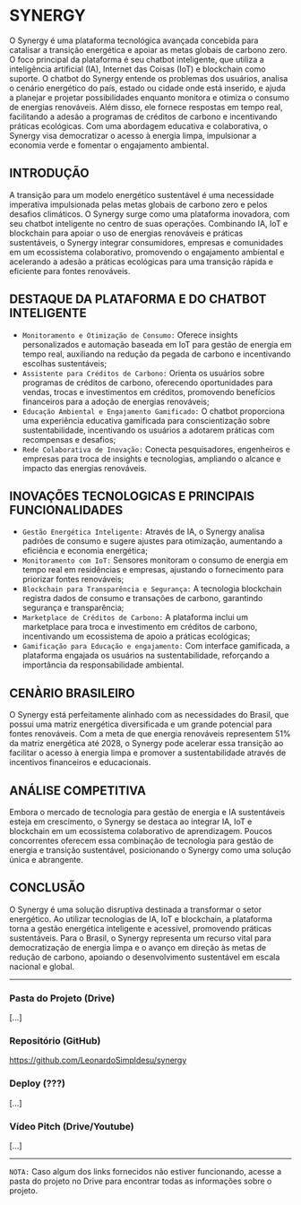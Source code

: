 # SYNERGY

O Synergy é uma plataforma tecnológica avançada concebida para catalisar a transição energética e apoiar as metas globais de carbono zero. O foco principal da plataforma é seu chatbot inteligente, que utiliza a inteligência artificial (IA), Internet das Coisas (IoT) e blockchain como suporte. O chatbot do Synergy entende os problemas dos usuários, analisa o cenário energético do país, estado ou cidade onde está inserido, e ajuda a planejar e projetar possibilidades enquanto monitora e otimiza o consumo de energias renováveis. Além disso, ele fornece respostas em tempo real, facilitando a adesão a programas de créditos de carbono e incentivando práticas ecológicas. Com uma abordagem educativa e colaborativa, o Synergy visa democratizar o acesso à energia limpa, impulsionar a economia verde e fomentar o engajamento ambiental.

## INTRODUÇÃO
A transição para um modelo energético sustentável é uma necessidade imperativa impulsionada pelas metas globais de carbono zero e pelos desafios climáticos. O Synergy surge como uma plataforma inovadora, com seu chatbot inteligente no centro de suas operações. Combinando IA, IoT e blockchain para apoiar o uso de energias renováveis e práticas sustentáveis, o Synergy integrar consumidores, empresas e comunidades em um ecossistema colaborativo, promovendo o engajamento ambiental e acelerando a adesão a práticas ecológicas para uma transição rápida e eficiente para fontes renováveis. 

## DESTAQUE DA PLATAFORMA E DO CHATBOT INTELIGENTE

- `Monitoramento e Otimização de Consumo:` Oferece insights personalizados e automação baseada em IoT para gestão de energia em tempo real, auxiliando na redução da pegada de carbono e incentivando escolhas sustentáveis;
- `Assistente para Créditos de Carbono:` Orienta os usuários sobre programas de créditos de carbono, oferecendo oportunidades para vendas, trocas e investimentos em créditos, promovendo benefícios financeiros para a adoção de energias renováveis;
- `Educação Ambiental e Engajamento Gamificado:` O chatbot proporciona uma experiência educativa gamificada para conscientização sobre sustentabilidade, incentivando os usuários a adotarem práticas com recompensas e desafios;
- `Rede Colaborativa de Inovação:` Conecta pesquisadores, engenheiros e empresas para troca de insights e tecnologias, ampliando o alcance e impacto das energias renováveis.

## INOVAÇÕES TECNOLOGICAS E PRINCIPAIS FUNCIONALIDADES

- `Gestão Energética Inteligente:` Através de IA, o Synergy analisa padrões de consumo e sugere ajustes para otimização, aumentando a eficiência e economia energética;
- `Monitoramento com IoT:` Sensores monitoram o consumo de energia em tempo real em residências e empresas, ajustando o fornecimento para priorizar fontes renováveis;
- `Blockchain para Transparência e Segurança:` A tecnologia blockchain registra dados de consumo e transações de carbono, garantindo segurança e transparência;
- `Marketplace de Créditos de Carbono:` A plataforma inclui um marketplace para troca e investimento em créditos de carbono, incentivando um ecossistema de apoio a práticas ecológicas;
- `Gamificação para Educação e engajamento:` Com interface gamificada, a plataforma engajada os usuários na sustentabilidade, reforçando a importância da responsabilidade ambiental.

## CENÀRIO BRASILEIRO
O Synergy está perfeitamente alinhado com as necessidades do Brasil, que possui uma matriz energética diversificada e um grande potencial para fontes renováveis. Com a meta de que energia renováveis representem 51% da matriz energética até 2028, o Synergy pode acelerar essa transição ao facilitar o acesso à energia limpa e promover a sustentabilidade através de incentivos financeiros e educacionais.

## ANÁLISE COMPETITIVA
Embora o mercado de tecnologia para gestão de energia e IA sustentáveis esteja em crescimento, o Synergy se destaca ao integrar IA, IoT e blockchain em um ecossistema colaborativo de aprendizagem. Poucos concorrentes oferecem essa combinação de tecnologia para gestão de energia e transição sustentável, posicionando o Synergy como uma solução única e abrangente.

## CONCLUSÃO
O Synergy é uma solução disruptiva destinada a transformar o setor energético. Ao utilizar tecnologias de IA, IoT e blockchain, a plataforma torna a gestão energética inteligente e acessível, promovendo práticas sustentáveis. Para o Brasil, o Synergy representa um recurso vital para democratização de energia limpa e o avanço em direção às metas de redução de carbono, apoiando o desenvolvimento sustentável em escala nacional e global.

---

### Pasta do Projeto (Drive)
[...]

### Repositório (GitHub)
https://github.com/LeonardoSimpldesu/synergy

### Deploy (???)
[...]

### Vídeo Pitch (Drive/Youtube)
[...]

---

`NOTA:` Caso algum dos links fornecidos não estiver funcionando, acesse a pasta do projeto no Drive para encontrar todas as informações sobre o projeto.




